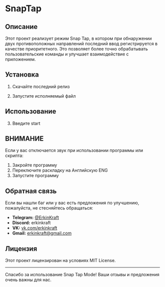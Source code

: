 # SnapTap

## Описание

Этот проект реализует режим Snap Tap, в котором при обнаружении двух противоположных направлений последний ввод регистрируется в качестве приоритетного. Это позволяет более точно обрабатывать пользовательские команды и улучшает взаимодействие с приложением.

## Установка

1. Скачайте последний релиз
   

2. Запустите исполняемый файл
   
   

## Использование

3. Введите start


## ВНИМАНИЕ
Если у вас отключается звук при использовании программы или скрипта:
1. Закройте программу
2. Переключите раскладку на Английскую ENG
3. Запустите программу
## Обратная связь

Если вы нашли баг или у вас есть предложения по улучшению, пожалуйста, не стесняйтесь обращаться:

- **Telegram:** [@ErkinKraft](https://t.me/ErkinKraft)
- **Discord:** erkinkraft
- **VK:** [vk.com/erkinkraft](https://vk.com/erkinkraft)
- **Gmail:** erkinkraft@gmail.com

## Лицензия

Этот проект лицензирован на условиях MIT License. 

---

Спасибо за использование Snap Tap Mode! Ваши отзывы и предложения очень важны для нас.
